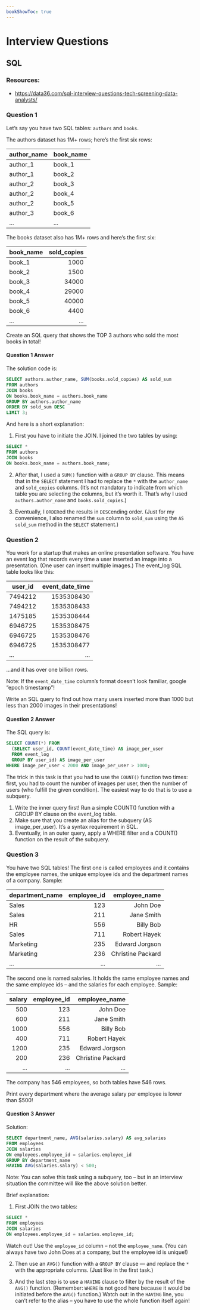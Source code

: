 ```yaml
---
bookShowToc: true
---
```


# Interview Questions

## SQL

### Resources:

* https://data36.com/sql-interview-questions-tech-screening-data-analysts/

### Question 1

Let’s say you have two SQL tables: `authors` and `books`.

The authors dataset has 1M+ rows; here’s the first six rows:

| author_name | book_name |
|-------------|-----------|
| author_1    | book_1    |
| author_1    | book_2    |
| author_2    | book_3    |
| author_2    | book_4    |
| author_2    | book_5    |
| author_3    | book_6    |
| ...         | ...       |

The books dataset also has 1M+ rows and here’s the first six:

| book_name | sold_copies |
|-----------|------------:|
| book_1    |        1000 |
| book_2    |        1500 |
| book_3    |       34000 |
| book_4    |       29000 |
| book_5    |       40000 |
| book_6    |        4400 |
| ...       | ...         |

Create an SQL query that shows the TOP 3 authors who sold the most books in total!

#### Question 1 Answer

The solution code is:

```sql
SELECT authors.author_name, SUM(books.sold_copies) AS sold_sum
FROM authors
JOIN books
ON books.book_name = authors.book_name
GROUP BY authors.author_name
ORDER BY sold_sum DESC
LIMIT 3;
```

And here is a short explanation:

1. First you have to initiate the JOIN. I joined the two tables by using:

```sql
SELECT *
FROM authors
JOIN books
ON books.book_name = authors.book_name;
```

2. After that, I used a `SUM()` function with a `GROUP BY` clause. This means that in the `SELECT` statement I had to replace the `*` with the `author_name` and `sold_copies` columns. (It’s not mandatory to indicate from which table you are selecting the columns, but it’s worth it. That’s why I used `authors.author_name` and `books.sold_copies`.)

3. Eventually, I `ORDER`ed the results in `DESC`ending order. (Just for my convenience, I also renamed the `sum` column to `sold_sum` using the `AS sold_sum` method in the `SELECT` statement.)

### Question 2

You work for a startup that makes an online presentation software. You have an event log that records every time a user inserted an image into a presentation. (One user can insert multiple images.) The event_log SQL table looks like this:

| user_id | event_date_time |
|---------|----------------:|
| 7494212 |      1535308430 |
| 7494212 |      1535308433 |
| 1475185 |      1535308444 |
| 6946725 |      1535308475 |
| 6946725 |      1535308476 |
| 6946725 |      1535308477 |
| ...     | ...             |

…and it has over one billion rows.

Note: If the `event_date_time` column’s format doesn’t look familiar, google “epoch timestamp”!

Write an SQL query to find out how many users inserted more than 1000 but less than 2000 images in their presentations!

#### Question 2 Answer

The SQL query is:

```sql
SELECT COUNT(*) FROM
  (SELECT user_id, COUNT(event_date_time) AS image_per_user
  FROM event_log
  GROUP BY user_id) AS image_per_user
WHERE image_per_user < 2000 AND image_per_user > 1000;
```

The trick in this task is that you had to use the `COUNT()` function two times: first, you had to count the number of images per user, then the number of users (who fulfill the given condition). The easiest way to do that is to use a subquery.

1. Write the inner query first! Run a simple COUNT() function with a GROUP BY clause on the event_log table.
2. Make sure that you create an alias for the subquery (AS image_per_user). It’s a syntax requirement in SQL.
3. Eventually, in an outer query, apply a WHERE filter and a COUNT() function on the result of the subquery.

### Question 3

You have two SQL tables! The first one is called employees and it contains the employee names, the unique employee ids and the department names of a company. Sample:

| department_name | employee_id |     employee_name |
|-----------------|------------:|------------------:|
| Sales           |         123 |          John Doe |
| Sales           |         211 |        Jane Smith |
| HR              |         556 |         Billy Bob |
| Sales           |         711 |      Robert Hayek |
| Marketing       |         235 |    Edward Jorgson |
| Marketing       |         236 | Christine Packard |
| ...             |         ... |               ... |

The second one is named salaries. It holds the same employee names and the same employee ids – and the salaries for each employee. Sample:

| salary | employee_id |     employee_name |
|-------:|------------:|------------------:|
|    500 |         123 |          John Doe |
|    600 |         211 |        Jane Smith |
|   1000 |         556 |         Billy Bob |
|    400 |         711 |      Robert Hayek |
|   1200 |         235 |    Edward Jorgson |
|    200 |         236 | Christine Packard |
| ...    | ...         | ...               |

The company has 546 employees, so both tables have 546 rows.

Print every department where the average salary per employee is lower than $500!

#### Question 3 Answer

Solution:

```sql
SELECT department_name, AVG(salaries.salary) AS avg_salaries
FROM employees
JOIN salaries
ON employees.employee_id = salaries.employee_id
GROUP BY department_name
HAVING AVG(salaries.salary) < 500;
```

Note: You can solve this task using a subquery, too – but in an interview situation the committee will like the above solution better.

Brief explanation:

1. First JOIN the two tables:

```sql
SELECT *
FROM employees
JOIN salaries
ON employees.employee_id = salaries.employee_id;
```

Watch out! Use the `employee_id` column – not the `employee_name`. (You can always have two John Does at a company, but the employee id is unique!)

2. Then use an `AVG()` function with a `GROUP BY` clause — and replace the `*` with the appropriate columns. (Just like in the first task.)

3. And the last step is to use a `HAVING` clause to filter by the result of the `AVG()` function. (Remember: `WHERE` is not good here because it would be initiated before the `AVG()` function.)
Watch out: in the `HAVING` line, you can’t refer to the alias – you have to use the whole function itself again!

